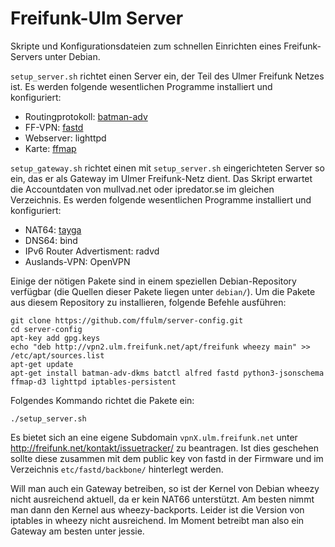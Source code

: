 Freifunk-Ulm Server
===================

Skripte und Konfigurationsdateien zum schnellen Einrichten eines
Freifunk-Servers unter Debian.

`setup_server.sh` richtet einen Server ein, der Teil des Ulmer Freifunk Netzes ist.
Es werden folgende wesentlichen Programme installiert und konfiguriert:

 * Routingprotokoll: [batman-adv](http://www.open-mesh.org/projects/batman-adv/wiki)
 * FF-VPN: [fastd](https://projects.universe-factory.net/projects/fastd/wiki)
 * Webserver: lighttpd
 * Karte: [ffmap](https://github.com/ffnord/ffmap-d3)

`setup_gateway.sh` richtet einen mit `setup_server.sh` eingerichteten Server so
ein, das er als Gateway im Ulmer Freifunk-Netz dient. Das Skript erwartet die
Accountdaten von mullvad.net oder ipredator.se im gleichen Verzeichnis. Es
werden folgende wesentlichen Programme installiert und konfiguriert:

 * NAT64: [tayga](http://www.litech.org/tayga/)
 * DNS64: bind
 * IPv6 Router Advertisment: radvd
 * Auslands-VPN: OpenVPN

Einige der nötigen Pakete sind in einem speziellen Debian-Repository verfügbar
(die Quellen dieser Pakete liegen unter `debian/`). Um die Pakete aus diesem Repository zu installieren, folgende Befehle ausführen:

    git clone https://github.com/ffulm/server-config.git
    cd server-config
    apt-key add gpg.keys
    echo "deb http://vpn2.ulm.freifunk.net/apt/freifunk wheezy main" >> /etc/apt/sources.list
    apt-get update
    apt-get install batman-adv-dkms batctl alfred fastd python3-jsonschema ffmap-d3 lighttpd iptables-persistent

Folgendes Kommando richtet die Pakete ein:

    ./setup_server.sh   

Es bietet sich an eine eigene Subdomain `vpnX.ulm.freifunk.net` unter
http://freifunk.net/kontakt/issuetracker/ zu beantragen. Ist dies geschehen
sollte diese zusammen mit dem public key von fastd in der Firmware und im
Verzeichnis `etc/fastd/backbone/` hinterlegt werden.

Will man auch ein Gateway betreiben, so ist der Kernel von Debian wheezy nicht
ausreichend aktuell, da er kein NAT66 unterstützt. Am besten nimmt man dann den
Kernel aus wheezy-backports.
Leider ist die Version von iptables in wheezy nicht ausreichend. Im Moment
betreibt man also ein Gateway am besten unter jessie.

